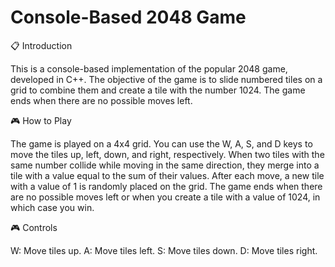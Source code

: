 # Console-Based 2048 Game
📋 Introduction

This is a console-based implementation of the popular 2048 game, developed in C++. The objective of the game is to slide numbered tiles on a grid to combine them and create a tile with the number 1024. The game ends when there are no possible moves left.

🎮 How to Play

The game is played on a 4x4 grid.
You can use the W, A, S, and D keys to move the tiles up, left, down, and right, respectively.
When two tiles with the same number collide while moving in the same direction, they merge into a tile with a value equal to the sum of their values.
After each move, a new tile with a value of 1 is randomly placed on the grid.
The game ends when there are no possible moves left or when you create a tile with a value of 1024, in which case you win.

🎮 Controls

W: Move tiles up.
A: Move tiles left.
S: Move tiles down.
D: Move tiles right.
